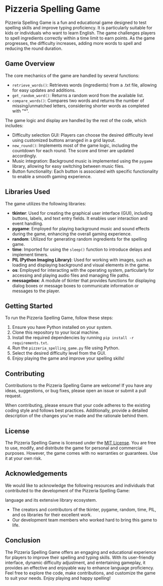 # Pizzeria Spelling Game

Pizzeria Spelling Game is a fun and educational game designed to test spelling skills and improve typing proficiency. It is particularly suitable for kids or individuals who want to learn English. The game challenges players to spell ingredients correctly within a time limit to earn points. As the game progresses, the difficulty increases, adding more words to spell and reducing the round duration.

## Game Overview

The core mechanics of the game are handled by several functions:

- `retrieve_words()`: Retrieves words (ingredients) from a .txt file, allowing for easy updates and additions.
- `get_random_word()`: Returns a random word from the available list.
- `compare_words()`: Compares two words and returns the number of missing/unmatched letters, considering shorter words as completed with "*".

The game logic and display are handled by the rest of the code, which includes:

- Difficulty selection GUI: Players can choose the desired difficulty level using customized buttons arranged in a grid layout.
- `new_round()`: Implements most of the game logic, including the countdown for each round. The score and timer are updated accordingly.
- Music integration: Background music is implemented using the `pygame` library, allowing for easy switching between music files.
- Button functionality: Each button is associated with specific functionality to enable a smooth gaming experience.

## Libraries Used

The game utilizes the following libraries:

- **tkinter**: Used for creating the graphical user interface (GUI), including buttons, labels, and text entry fields. It enables user interaction and event handling.
- **pygame**: Employed for playing background music and sound effects during the game, enhancing the overall gaming experience.
- **random**: Utilized for generating random ingredients for the spelling game.
- **time**: Imported for using the `sleep()` function to introduce delays and implement timers.
- **PIL (Python Imaging Library)**: Used for working with images, such as loading and displaying background and visual elements in the game.
- **os**: Employed for interacting with the operating system, particularly for accessing and playing audio files and managing file paths.
- **messagebox**: A module of tkinter that provides functions for displaying dialog boxes or message boxes to communicate information or messages to the player.

## Getting Started

To run the Pizzeria Spelling Game, follow these steps:

1. Ensure you have Python installed on your system.
2. Clone this repository to your local machine.
3. Install the required dependencies by running `pip install -r requirements.txt`.
4. Run the `pizzeria_spelling_game.py` file using Python.
5. Select the desired difficulty level from the GUI.
6. Enjoy playing the game and improve your spelling skills!

## Contributing

Contributions to the Pizzeria Spelling Game are welcome! If you have any ideas, suggestions, or bug fixes, please open an issue or submit a pull request. 

When contributing, please ensure that your code adheres to the existing coding style and follows best practices. Additionally, provide a detailed description of the changes you've made and the rationale behind them.

## License

The Pizzeria Spelling Game is licensed under the [MIT License](https://opensource.org/licenses/MIT). You are free to use, modify, and distribute the game for personal and commercial purposes. However, the game comes with no warranties or guarantees. Use it at your own risk.

## Acknowledgements

We would like to acknowledge the following resources and individuals that contributed to the development of the Pizzeria Spelling Game:

 language and its extensive library ecosystem.
- The creators and contributors of the tkinter, pygame, random, time, PIL, and os libraries for their excellent work.
- Our development team members who worked hard to bring this game to life.

## Conclusion

The Pizzeria Spelling Game offers an engaging and educational experience for players to improve their spelling and typing skills. With its user-friendly interface, dynamic difficulty adjustment, and entertaining gameplay, it provides an effective and enjoyable way to enhance language proficiency. Feel free to explore the code, make contributions, and customize the game to suit your needs. Enjoy playing and happy spelling!
